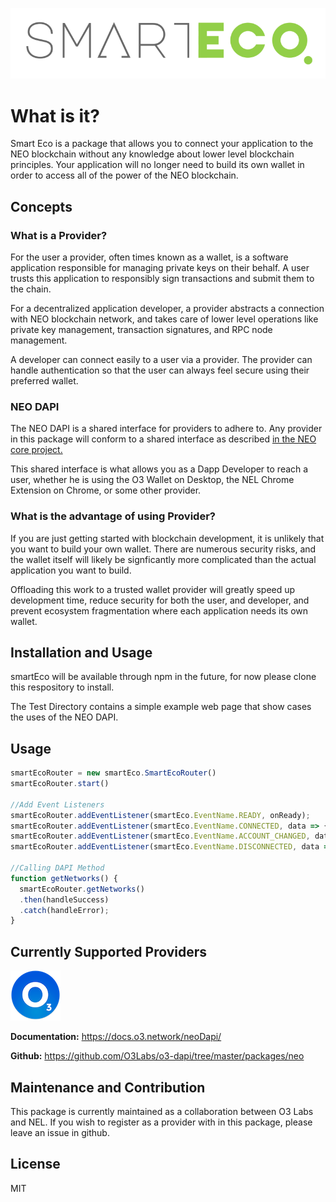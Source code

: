![SmartEco Logo](SmartEco.png)

# What is it?
Smart Eco is a package that allows you to connect your application to the NEO blockchain without any knowledge about lower level blockchain principles. Your application will no longer need to build its own wallet in order to access all of the power of the NEO blockchain.

## Concepts

### What is a Provider?

For the user a provider, often times known as a wallet, is a software application responsible for managing private keys on their behalf. A user trusts this application to responsibly sign transactions and submit them to the chain.

For a decentralized application developer, a provider abstracts a connection with NEO blockchain network, and takes care of lower level operations like private key management, transaction signatures, and RPC node management.

A developer can connect easily to a user via a provider. The provider can handle authentication so that the user can always feel secure using their preferred wallet.

### NEO DAPI
The NEO DAPI is a shared interface for providers to adhere to. Any provider in this package will conform to a shared interface as described [in the NEO core project.](https://github.com/neo-project/proposals/pull/69)

This shared interface is what allows you as a Dapp Developer to reach a user, whether he is using the O3 Wallet on Desktop, the NEL Chrome Extension on Chrome, or some other provider.

### What is the advantage of using Provider?
If you are just getting started with blockchain development, it is unlikely that you want to build your own wallet. There are numerous security risks, and the wallet itself will likely be signficantly more complicated than the actual application you want to build.

Offloading this work to a trusted wallet provider will greatly speed up development time, reduce security for both the user, and developer, and prevent ecosystem fragmentation where each application needs its own wallet. 

## Installation and Usage

smartEco will be available through npm in the future, for now please clone this respository to install.

The Test Directory contains a simple example web page that show cases the uses of the NEO DAPI. 

## Usage

```javascript
smartEcoRouter = new smartEco.SmartEcoRouter()
smartEcoRouter.start()

//Add Event Listeners
smartEcoRouter.addEventListener(smartEco.EventName.READY, onReady);
smartEcoRouter.addEventListener(smartEco.EventName.CONNECTED, data => {});
smartEcoRouter.addEventListener(smartEco.EventName.ACCOUNT_CHANGED, data => {});
smartEcoRouter.addEventListener(smartEco.EventName.DISCONNECTED, data => {});

//Calling DAPI Method
function getNetworks() {
  smartEcoRouter.getNetworks()
  .then(handleSuccess)
  .catch(handleError);
}
```

## Currently Supported Providers
![O3 Logo](o3.png) 

**Documentation:** https://docs.o3.network/neoDapi/

**Github:** https://github.com/O3Labs/o3-dapi/tree/master/packages/neo

## Maintenance and Contribution
This package is currently maintained as a collaboration between O3 Labs and NEL. If you wish to register as a provider with in this package, please leave an issue in github.

## License

MIT
